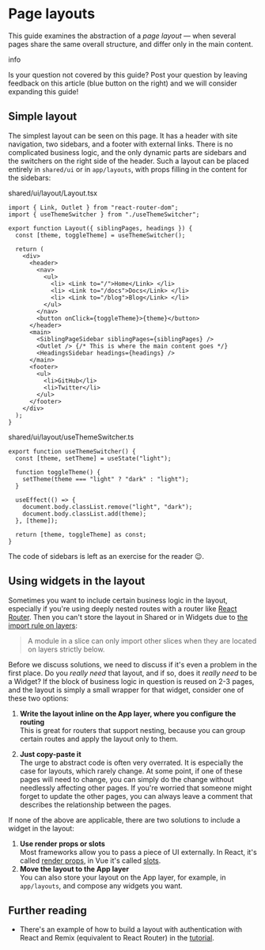 # Page layouts

This guide examines the abstraction of a *page layout* — when several pages share the same overall structure, and differ only in the main content.

info

Is your question not covered by this guide? Post your question by leaving feedback on this article (blue button on the right) and we will consider expanding this guide!

## Simple layout[​](#simple-layout "Sarlavhaga to'g'ridan-to'g'ri havola")

The simplest layout can be seen on this page. It has a header with site navigation, two sidebars, and a footer with external links. There is no complicated business logic, and the only dynamic parts are sidebars and the switchers on the right side of the header. Such a layout can be placed entirely in `shared/ui` or in `app/layouts`, with props filling in the content for the sidebars:

shared/ui/layout/Layout.tsx

```
import { Link, Outlet } from "react-router-dom";
import { useThemeSwitcher } from "./useThemeSwitcher";

export function Layout({ siblingPages, headings }) {
  const [theme, toggleTheme] = useThemeSwitcher();

  return (
    <div>
      <header>
        <nav>
          <ul>
            <li> <Link to="/">Home</Link> </li>
            <li> <Link to="/docs">Docs</Link> </li>
            <li> <Link to="/blog">Blog</Link> </li>
          </ul>
        </nav>
        <button onClick={toggleTheme}>{theme}</button>
      </header>
      <main>
        <SiblingPageSidebar siblingPages={siblingPages} />
        <Outlet /> {/* This is where the main content goes */}
        <HeadingsSidebar headings={headings} />
      </main>
      <footer>
        <ul>
          <li>GitHub</li>
          <li>Twitter</li>
        </ul>
      </footer>
    </div>
  );
}
```

shared/ui/layout/useThemeSwitcher.ts

```
export function useThemeSwitcher() {
  const [theme, setTheme] = useState("light");

  function toggleTheme() {
    setTheme(theme === "light" ? "dark" : "light");
  }

  useEffect(() => {
    document.body.classList.remove("light", "dark");
    document.body.classList.add(theme);
  }, [theme]);

  return [theme, toggleTheme] as const;
}
```

The code of sidebars is left as an exercise for the reader 😉.

## Using widgets in the layout[​](#using-widgets-in-the-layout "Sarlavhaga to'g'ridan-to'g'ri havola")

Sometimes you want to include certain business logic in the layout, especially if you're using deeply nested routes with a router like [React Router](https://reactrouter.com/). Then you can't store the layout in Shared or in Widgets due to [the import rule on layers](/documentation/uz/docs/reference/layers.md#import-rule-on-layers):

> A module in a slice can only import other slices when they are located on layers strictly below.

Before we discuss solutions, we need to discuss if it's even a problem in the first place. Do you *really need* that layout, and if so, does it *really need* to be a Widget? If the block of business logic in question is reused on 2-3 pages, and the layout is simply a small wrapper for that widget, consider one of these two options:

1. **Write the layout inline on the App layer, where you configure the routing**<br /><!-- -->This is great for routers that support nesting, because you can group certain routes and apply the layout only to them.

2. **Just copy-paste it**<br /><!-- -->The urge to abstract code is often very overrated. It is especially the case for layouts, which rarely change. At some point, if one of these pages will need to change, you can simply do the change without needlessly affecting other pages. If you're worried that someone might forget to update the other pages, you can always leave a comment that describes the relationship between the pages.

If none of the above are applicable, there are two solutions to include a widget in the layout:

1. **Use render props or slots**
   <br />
   <!-- -->
   Most frameworks allow you to pass a piece of UI externally. In React, it's called [render props](https://www.patterns.dev/react/render-props-pattern/), in Vue it's called [slots](https://vuejs.org/guide/components/slots).
2. **Move the layout to the App layer**
   <br />
   <!-- -->
   You can also store your layout on the App layer, for example, in `app/layouts`, and compose any widgets you want.

## Further reading[​](#further-reading "Sarlavhaga to'g'ridan-to'g'ri havola")

* There's an example of how to build a layout with authentication with React and Remix (equivalent to React Router) in the [tutorial](/documentation/uz/docs/get-started/tutorial.md).
